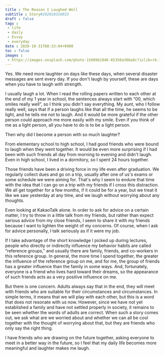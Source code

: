```yaml
---
title : The Reason I Laughed Well
subtitle : Story#202010310833
draft : false
tags :
 - life
 - daily
 - Essay
 - everyday
date : 2020-10-31T08:33:04+0900
toc : false
images : 
 - https://images.unsplash.com/photo-1560961846-65350a306a8c?ixlib=rb-1.2.1&q=80&fm=jpg&crop=entropy&cs=tinysrgb&w=1080&fit=max&ixid=eyJhcHBfaWQiOjE1NTU0OX0
---
```

Yes. We need more laughter on days like these days, when several disaster messages are sent every day. If you don't laugh by yourself, these are days when you have to laugh with strength.  

I usually laugh a lot. When I read the rolling papers written to each other at the end of my 1 year in school, the sentences always start with “00, which smiles really well”, so I think you didn't say everything. My aunt, who I follow really well, says that if a person laughs like that all the time, he seems to be light, and he tells me not to laugh. And it would be more grateful if the other person could approach me more easily with my smile. Even if you think of me as a light person, all you have to do is to be a light person.  

Then why did I become a person with so much laughter?  

From elementary school to high school, I had good friends who were bound to laugh when they went together. It would be even more surprising if I had been with such friends all day from morning to evening and didn't laugh. Even in high school, I lived in a dormitory, so I spent 24 hours together.  

Those friends have been a driving force in my life even after graduation. We regularly collect dues and go on a trip, usually after one of us's exams or some schedule we were aiming for. That's why I seem to endure that time with the idea that I can go on a trip with my friends if I cross this distraction. We all get together for a few months, if it could be for a year, but we treat it like we saw yesterday at any time, and we laugh without worrying about any thoughts.  

Even looking at KakaoTalk alone. In order to ask for advice on a certain matter, I try to throw in a little talk from my friends, but rather than expect serious advice from my close friends, I seem to share it with my friends because I want to lighten the weight of my concerns. Of course, when I ask for advice personally, I talk seriously as if it were my job.  

If I take advantage of the short knowledge I picked up during lectures, people who directly or indirectly influence my behavior habits are called “reference groups,” and usually there are family, friends, and co-workers in this reference group. In general, the more time I spend together, the greater the influence of the reference group on me, and for me, the group of friends has a greater influence than the family in some ways. And, fortunately, everyone is a friend who lives hard toward their dreams, so the appearance of such friends acts as a very positive influence on me.  

But there is one concern. Adults always say that in the end, they will meet with friends who are suitable for their circumstances and circumstances. In simple terms, it means that we will play with each other, but this is a word that does not resonate with us now. However, since we have not yet established a family and have not settled properly in society, it remains to be seen whether the words of adults are correct. When such a story comes out, we ask what are we worried about and whether we can all be cool together with the thought of worrying about that, but they are friends who only say the right thing.  

I have friends who are drawing on the future together, asking everyone to meet in a better way in the future, so I feel that my daily life becomes more meaningful and laughter makes me laugh.  